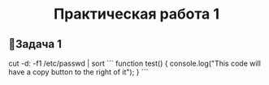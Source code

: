<h1 align="center">Практическая работа 1</h1>
<h2>🌸Задача 1</h2>
cut -d: -f1 /etc/passwd | sort
```
function test() {
  console.log("This code will have a copy button to the right of it");
}
```
